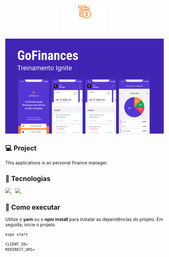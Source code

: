 <h1 align="center">
    <img height="80" src=".github/logo.svg" alt="gofinance" />
</h1>

![cover](.github/capa.png?style=flat)


## 💻 Project

This applications is an personal finance manager.



## 🧪 Tecnologias

<p align='left'>
  <a href="https://reactnative.dev">
    <img src="https://img.shields.io/badge/React_Native-20232A?style=for-the-badge&logo=react&logoColor=61DAFB" />
  </a>&nbsp;&nbsp;
  <a href="https://www.typescriptlang.org">
    <img src="https://img.shields.io/badge/TypeScript-007ACC?style=for-the-badge&logo=typescript&logoColor=white" />
  </a>&nbsp;&nbsp;
</p>


## 🚀 Como executar

Utilize o **yarn** ou o **npm install** para instalar as dependências do projeto.
Em seguida, inicie o projeto.

```cl
expo start
```

 
 ```cl
CLIENT_ID=
REDIRECT_URI=
```


<br />